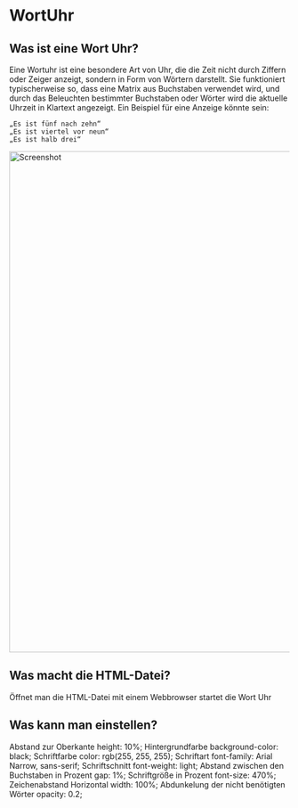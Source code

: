 # WortUhr

## Was ist eine Wort Uhr?
Eine Wortuhr ist eine besondere Art von Uhr, die die Zeit nicht durch Ziffern oder Zeiger anzeigt, sondern in Form von Wörtern darstellt. Sie funktioniert typischerweise so, dass eine Matrix aus Buchstaben verwendet wird, und durch das Beleuchten bestimmter Buchstaben oder Wörter wird die aktuelle Uhrzeit in Klartext angezeigt. Ein Beispiel für eine Anzeige könnte sein:

    „Es ist fünf nach zehn“
    „Es ist viertel vor neun“
    „Es ist halb drei“

<img width="900" alt="Screenshot" src="https://github.com/user-attachments/assets/fef14a0e-1e47-40e6-a330-9178eeebfdcb" />

## Was macht die HTML-Datei?

Öffnet man die HTML-Datei mit einem Webbrowser startet die Wort Uhr

## Was kann man einstellen?

Abstand zur Oberkante                        height: 10%;
Hintergrundfarbe                             background-color: black;
Schriftfarbe                                 color: rgb(255, 255, 255);
Schriftart                                   font-family: Arial Narrow, sans-serif;
Schriftschnitt                               font-weight: light;
Abstand zwischen den Buchstaben in Prozent   gap: 1%;
Schriftgröße in Prozent                      font-size: 470%;
Zeichenabstand Horizontal                    width: 100%;
Abdunkelung der nicht benötigten Wörter      opacity: 0.2;
